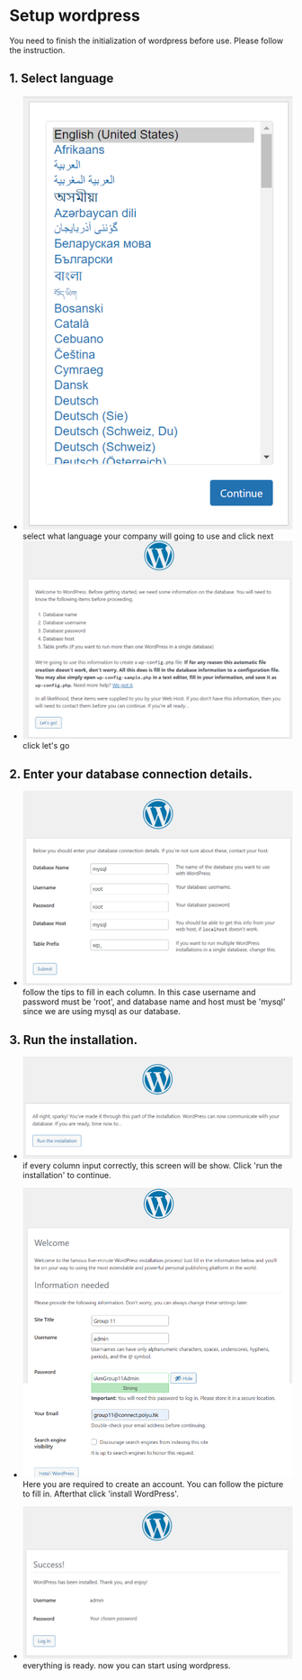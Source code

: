# Setup wordpress
You need to finish the initialization of wordpress before use. Please follow the instruction.

## 1. Select language
- ![Alt text](https://raw.githubusercontent.com/KuroP1/katacoda-scenarios/main/install/images/step3-1.PNG "a title")
select what language your company will going to use and click next
- ![Alt text](https://raw.githubusercontent.com/KuroP1/katacoda-scenarios/main/install/images/step3-2.PNG "a title")
click let's go

## 2. Enter your database connection details.
- ![Alt text](https://raw.githubusercontent.com/KuroP1/katacoda-scenarios/main/install/images/step3-3.PNG "a title")
follow the tips to fill in each column. In this case username and password must be 'root', and database name and host must be 'mysql' since we are using mysql as our database.

## 3. Run the installation.
- ![Alt text](https://raw.githubusercontent.com/KuroP1/katacoda-scenarios/main/install/images/step3-4.PNG "a title")
if every column input correctly, this screen will be show. Click 'run the installation' to continue.
- ![Alt text](https://raw.githubusercontent.com/KuroP1/katacoda-scenarios/main/install/images/step3-5.png "a title")
Here you are required to create an account. You can follow the picture to fill in. Afterthat click 'install WordPress'.

- ![Alt text](https://raw.githubusercontent.com/KuroP1/katacoda-scenarios/main/install/images/step3-6.PNG "a title")
everything is ready. now you can start using wordpress.
